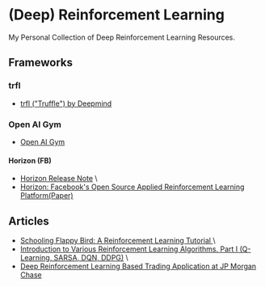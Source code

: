 # (Deep) Reinforcement Learning
My Personal Collection of Deep Reinforcement Learning Resources.

## Frameworks

### trfl
* [trfl ("Truffle") by Deepmind](https://github.com/deepmind/trfl)

### Open AI Gym
* [Open AI Gym](https://gym.openai.com/)

#### Horizon (FB)
* [Horizon Release Note](https://code.fb.com/ml-applications/horizon/) \
* [Horizon: Facebook's Open Source Applied Reinforcement Learning Platform(Paper)](https://arxiv.org/abs/1811.00260)


## Articles
* [Schooling Flappy Bird: A Reinforcement Learning Tutorial ](https://www.toptal.com/deep-learning/pytorch-reinforcement-learning-tutorial) \
* [Introduction to Various Reinforcement Learning Algorithms. Part I (Q-Learning, SARSA, DQN, DDPG)](https://towardsdatascience.com/introduction-to-various-reinforcement-learning-algorithms-i-q-learning-sarsa-dqn-ddpg-72a5e0cb6287) \
* [Deep Reinforcement Learning Based Trading Application at JP Morgan Chase](https://medium.com/@ranko.mosic/reinforcement-learning-based-trading-application-at-jp-morgan-chase-f829b8ec54f2)

